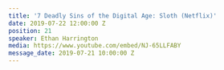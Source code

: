 ```yaml
---
title: '7 Deadly Sins of the Digital Age: Sloth (Netflix)'
date: 2019-07-22 12:00:00 Z
position: 21
speaker: Ethan Harrington
media: https://www.youtube.com/embed/NJ-65LLFABY
message_date: 2019-07-21 10:00:00 Z
---
```


